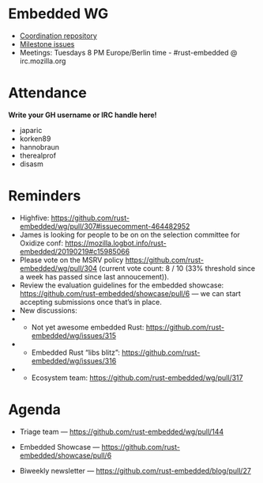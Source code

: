 # Embedded WG

- [Coordination repository](https://github.com/rust-embedded/wg)
- [Milestone issues](https://github.com/search?q=org%3Arust-embedded++is%3Aopen+milestone%3A2018&type=Issues)
- Meetings: Tuesdays 8 PM Europe/Berlin time - #rust-embedded @ irc.mozilla.org
# Attendance

**Write your GH username or IRC handle here!**

- japaric
- korken89
- hannobraun
- therealprof
- disasm


# Reminders

- Highfive: https://github.com/rust-embedded/wg/pull/307#issuecomment-464482952
- James is looking for people to be on on the selection committee for Oxidize conf: https://mozilla.logbot.info/rust-embedded/20190219#c15985066
- Please vote on the MSRV policy https://github.com/rust-embedded/wg/pull/304 (current vote count: 8 / 10 (33% threshold since a week has passed since last annoucement)).
- Review the evaluation guidelines for the embedded showcase: https://github.com/rust-embedded/showcase/pull/6 — we can start accepting submissions once that’s in place.
- New discussions:
- - Not yet awesome embedded Rust: https://github.com/rust-embedded/wg/issues/315
- - Embedded Rust “libs blitz”: https://github.com/rust-embedded/wg/issues/316
- - Ecosystem team: https://github.com/rust-embedded/wg/pull/317 


# Agenda

- Triage team — https://github.com/rust-embedded/wg/pull/144

- Embedded Showcase — https://github.com/rust-embedded/showcase/pull/6

- Biweekly newsletter — https://github.com/rust-embedded/blog/pull/27
